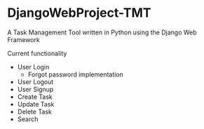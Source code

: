 # DjangoWebProject-TMT

A Task Management Tool written in Python using the Django Web Framework

Current functionality
- User Login
  - Forgot password implementation
- User Logout
- User Signup
- Create Task
- Update Task
- Delete Task
- Search
